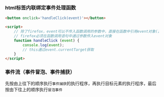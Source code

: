### html标签内联绑定事件处理函数

```html
<button onclick='handleClick(event)'></button>

<script>
    // 除了firefox，event可以不传入函数调用的参数中，直接在函数中引用event对象(其实是window.event)
    // firefox必须在函数调用语句中通过参数传入event对象
    function handleClick (event) {
        console.log(event);
        // this通过event.currentTarget获取
    }
</script>
```

### 事件流（事件冒泡、事件捕获）
先按由上往下的顺序执行`事件捕获`的执行程序，再执行目标元素的执行程序，最后按由下往上的顺序执行`冒泡事件`